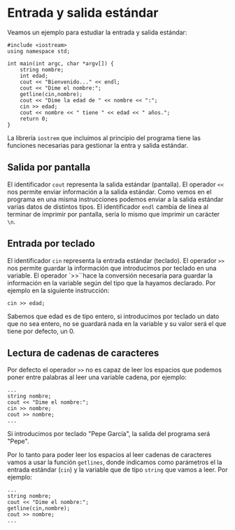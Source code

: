 # Entrada y salida estándar

Veamos un ejemplo para estudiar la entrada y salida estándar:

    #include <iostream>
    using namespace std;

    int main(int argc, char *argv[]) {
    	string nombre;
    	int edad;
    	cout << "Bienvenido..." << endl;
    	cout << "Dime el nombre:";
    	getline(cin,nombre);
    	cout << "Dime la edad de " << nombre << ":";
    	cin >> edad;
    	cout << nombre << " tiene " << edad << " años.";
    	return 0;
    }


La librería `iostrem` que incluimos al principio del programa tiene las funciones necesarias para gestionar la entra y salida estándar.

## Salida por pantalla

El identificador `cout` representa la salida estándar (pantalla). El operador `<<` nos permite enviar información a la salida estándar. Como vemos en el programa en una misma instrucciones podemos enviar a la salida estándar varias datos de distintos tipos. El identificador `endl` cambia de línea al terminar de imprimir por pantalla, sería lo mismo que imprimir un carácter `\n`.

## Entrada por teclado

El identificador `cin` representa la entrada estándar (teclado). El operador `>>` nos permite guardar la información que introducimos por teclado en una variable. El operador `>>``hace la conversión necesaria para guardar la información en la variable según del tipo que la hayamos declarado. Por ejemplo en la siguiente instrucción:

    cin >> edad;

Sabemos que edad es de tipo entero, si introducimos por teclado un dato que no sea entero, no se guardará nada en la variable y su valor será el que tiene por defecto, un 0.

## Lectura de cadenas de caracteres

Por defecto el operador `>>` no es capaz de leer los espacios que podemos poner entre palabras al leer una variable cadena, por ejemplo:

    ...
    string nombre;
  	cout << "Dime el nombre:";
    cin >> nombre;
    cout >> nombre;
    ...

Si introducimos por teclado "Pepe García", la salida del programa será "Pepe".

Por lo tanto para poder leer los espacios al leer cadenas de caracteres vamos a usar la función `getlines`, donde indicamos como parámetros el la entrada estándar (`cin`) y la variable que de tipo `string` que vamos a leer. Por ejemplo:

    ...
    string nombre;
   	cout << "Dime el nombre:";
    getline(cin,nombre);
    cout >> nombre;
    ...